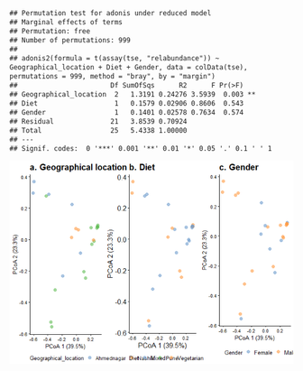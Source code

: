     ## Permutation test for adonis under reduced model
    ## Marginal effects of terms
    ## Permutation: free
    ## Number of permutations: 999
    ## 
    ## adonis2(formula = t(assay(tse, "relabundance")) ~ Geographical_location + Diet + Gender, data = colData(tse), permutations = 999, method = "bray", by = "margin")
    ##                       Df SumOfSqs      R2      F Pr(>F)   
    ## Geographical_location  2   1.3191 0.24276 3.5939  0.003 **
    ## Diet                   1   0.1579 0.02906 0.8606  0.543   
    ## Gender                 1   0.1401 0.02578 0.7634  0.574   
    ## Residual              21   3.8539 0.70924                 
    ## Total                 25   5.4338 1.00000                 
    ## ---
    ## Signif. codes:  0 '***' 0.001 '**' 0.01 '*' 0.05 '.' 0.1 ' ' 1

![](beta_files/figure-markdown_strict/b-1.png)

